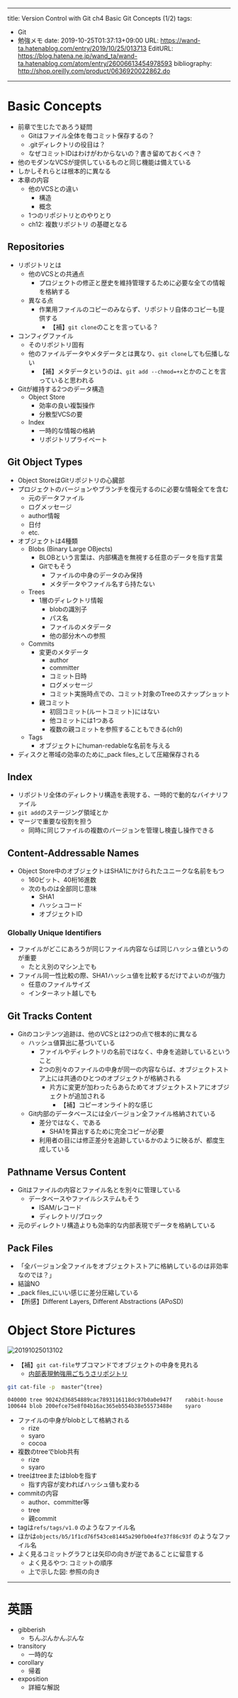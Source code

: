 ---
title: Version Control with Git ch4 Basic Git Concepts (1/2)
tags:
- Git
- 勉強メモ
date: 2019-10-25T01:37:13+09:00
URL: https://wand-ta.hatenablog.com/entry/2019/10/25/013713
EditURL: https://blog.hatena.ne.jp/wand_ta/wand-ta.hatenablog.com/atom/entry/26006613454978593
bibliography: http://shop.oreilly.com/product/0636920022862.do
-------------------------------------



# Basic Concepts


- 前章で生じたであろう疑問
    - Gitはファイル全体を毎コミット保存するの？
    - .gitディレクトリの役目は？
    - なぜコミットIDはわけがわからないの？書き留めておくべき？
- 他のモダンなVCSが提供しているものと同じ機能は備えている
- しかしそれらとは根本的に異なる
- 本章の内容
    - 他のVCSとの違い
        - 構造
        - 概念
    - 1つのリポジトリとのやりとり
    - ch12: 複数リポジトリ の基礎となる
    
## Repositories

- リポジトリとは
    - 他のVCSとの共通点
        - プロジェクトの修正と歴史を維持管理するために必要な全ての情報を格納する
    - 異なる点
        - 作業用ファイルのコピーのみならず、リポジトリ自体のコピーも提供する
            - 【補】`git clone`のことを言っている？
- コンフィグファイル
    - そのリポジトリ固有
    - 他のファイルデータやメタデータとは異なり、`git clone`しても伝播しない
        - 【補】メタデータというのは、`git add --chmod=+x`とかのことを言っていると思われる
- Gitが維持する2つのデータ構造
    - Object Store
        - 効率の良い複製操作
        - 分散型VCSの要
    - Index
        - 一時的な情報の格納
        - リポジトリプライベート


## Git Object Types

- Object StoreはGitリポジトリの心臓部
- プロジェクトのバージョンやブランチを復元するのに必要な情報全てを含む
    - 元のデータファイル
    - ログメッセージ
    - author情報
    - 日付
    - etc.
- オブジェクトは4種類
    - Blobs (Binary Large OBjects)
        - BLOBという言葉は、内部構造を無視する任意のデータを指す言葉
        - Gitでもそう
            - ファイルの中身のデータのみ保持
            - メタデータやファイル名すら持たない
    - Trees
        - 1層のディレクトリ情報
            - blobの識別子
            - パス名
            - ファイルのメタデータ
            - 他の部分木への参照
    - Commits
        - 変更のメタデータ
            - author
            - committer
            - コミット日時
            - ログメッセージ
            - コミット実施時点での、コミット対象のTreeのスナップショット
        - 親コミット
            - 初回コミット(ルートコミット)にはない
            - 他コミットには1つある
            - 複数の親コミットを参照することもできる(ch9)
    - Tags
        - オブジェクトにhuman-redableな名前を与える
- ディスクと帯域の効率のために_pack files_として圧縮保存される



## Index

- リポジトリ全体のディレクトリ構造を表現する、一時的で動的なバイナリファイル
- `git add`のステージング領域とか
- マージで重要な役割を担う
    - 同時に同じファイルの複数のバージョンを管理し検査し操作できる

## Content-Addressable Names

- Object Store中のオブジェクトはSHA1にかけられたユニークな名前をもつ
    - 160ビット、40桁16進数
    - 次のものは全部同じ意味
        - SHA1
        - ハッシュコード
        - オブジェクトID


### Globally Unique Identifiers

- ファイルがどこにあろうが同じファイル内容ならば同じハッシュ値というのが重要
    - たとえ別のマシン上でも
- ファイル同一性比較の際、SHA1ハッシュ値を比較するだけでよいのが強力
    - 任意のファイルサイズ
    - インターネット越しでも

## Git Tracks Content

- Gitのコンテンツ追跡は、他のVCSとは2つの点で根本的に異なる
    - ハッシュ値算出に基づいている
        - ファイルやディレクトリの名前ではなく、中身を追跡しているということ
        - 2つの別々のファイルの中身が同一の内容ならば、オブジェクトストア上には共通のひとつのオブジェクトが格納される
            - 片方に変更が加わったらあらためてオブジェクトストアにオブジェクトが追加される
                - 【補】コピーオンライト的な感じ
    - Git内部のデータベースには全バージョン全ファイル格納されている
        - 差分ではなく、である
            - SHA1を算出するために完全コピーが必要
        - 利用者の目には修正差分を追跡しているかのように映るが、都度生成している


## Pathname Versus Content

- Gitはファイルの内容とファイル名とを別々に管理している
    - データベースやファイルシステムもそう
        - ISAM/レコード
        - ディレクトリ/ブロック
- 元のディレクトリ構造よりも効率的な内部表現でデータを格納している

## Pack Files

- 「全バージョン全ファイルをオブジェクトストアに格納しているのは非効率なのでは？」
- 結論NO
- _pack files_にいい感じに差分圧縮している
- 【所感】Different Layers, Different Abstractions (APoSD)


# Object Store Pictures

![20191025013102](../../../imgs/20191025013102.png)


- 【補】`git cat-file`サブコマンドでオブジェクトの中身を見れる
    - [内部表現勉強用ごちうさリポジトリ](https://github.com/wand2016/GitSandbox)

```sh
git cat-file -p  master^{tree}
```

```
040000 tree 90242d36854889cac7893116118dc97b0a0e947f	rabbit-house
100644 blob 200efce75e8f04b16ac365eb554b38e55573488e	syaro
```


- ファイルの中身がblobとして格納される
    - rize
    - syaro
    - cocoa
- 複数のtreeでblob共有
    - rize
    - syaro
- treeはtreeまたはblobを指す
    - 指す内容が変わればハッシュ値も変わる
- commitの内容
    - author、committer等
    - tree
    - 親commit
- tagは`refs/tags/v1.0` のようなファイル名
- ほかは`objects/b5/1f1cd76f543ce81445a290fb0e4fe37f86c93f` のようなファイル名
- よく見るコミットグラフとは矢印の向きが逆であることに留意する
    - よく見るやつ: コミットの順序
    - 上で示した図: 参照の向き

----------------------------------------

# 英語

- gibberish
    - ちんぷんかんぷんな
- transitory
    - 一時的な
- corollary
    - 帰着
- exposition
    - 詳細な解説
